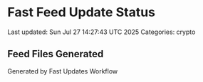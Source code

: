 # Fast Feed Update Status
Last updated: Sun Jul 27 14:27:43 UTC 2025
Categories: crypto

## Feed Files Generated

Generated by Fast Updates Workflow
